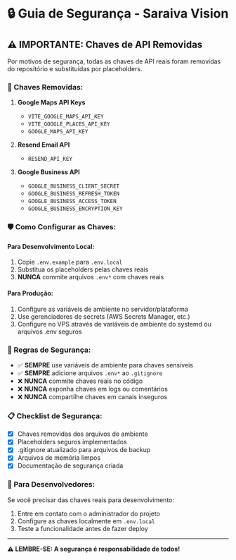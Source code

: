 # 🔒 Guia de Segurança - Saraiva Vision

## ⚠️ IMPORTANTE: Chaves de API Removidas

Por motivos de segurança, todas as chaves de API reais foram removidas do repositório e substituídas por placeholders.

### 🔑 Chaves Removidas:

1. **Google Maps API Keys**
   - `VITE_GOOGLE_MAPS_API_KEY`
   - `VITE_GOOGLE_PLACES_API_KEY`
   - `GOOGLE_MAPS_API_KEY`

2. **Resend Email API**
   - `RESEND_API_KEY`

3. **Google Business API**
   - `GOOGLE_BUSINESS_CLIENT_SECRET`
   - `GOOGLE_BUSINESS_REFRESH_TOKEN`
   - `GOOGLE_BUSINESS_ACCESS_TOKEN`
   - `GOOGLE_BUSINESS_ENCRYPTION_KEY`

### 🛡️ Como Configurar as Chaves:

#### Para Desenvolvimento Local:
1. Copie `.env.example` para `.env.local`
2. Substitua os placeholders pelas chaves reais
3. **NUNCA** commite arquivos `.env*` com chaves reais

#### Para Produção:
1. Configure as variáveis de ambiente no servidor/plataforma
2. Use gerenciadores de secrets (AWS Secrets Manager, etc.)
3. Configure no VPS através de variáveis de ambiente do systemd ou arquivos .env seguros

### 🚨 Regras de Segurança:

- ✅ **SEMPRE** use variáveis de ambiente para chaves sensíveis
- ✅ **SEMPRE** adicione arquivos `.env*` ao `.gitignore`
- ❌ **NUNCA** commite chaves reais no código
- ❌ **NUNCA** exponha chaves em logs ou comentários
- ❌ **NUNCA** compartilhe chaves em canais inseguros

### 📋 Checklist de Segurança:

- [x] Chaves removidas dos arquivos de ambiente
- [x] Placeholders seguros implementados
- [x] .gitignore atualizado para arquivos de backup
- [x] Arquivos de memória limpos
- [x] Documentação de segurança criada

### 🔧 Para Desenvolvedores:

Se você precisar das chaves reais para desenvolvimento:
1. Entre em contato com o administrador do projeto
2. Configure as chaves localmente em `.env.local`
3. Teste a funcionalidade antes de fazer deploy

---
**⚠️ LEMBRE-SE: A segurança é responsabilidade de todos!**